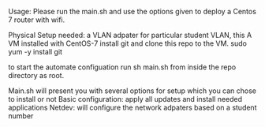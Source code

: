 Usage: Please run the main.sh and use the options given to deploy a Centos 7 router with wifi.

Physical Setup needed:
a VLAN adpater for particular student VLAN, this
A VM installed with CentOS-7
install git and clone this repo to the VM.
sudo yum -y install git


to start the automate configuation run sh main.sh from inside the repo directory as root.

Main.sh will present you with several options for setup which you can chose to install or not
Basic configuration: apply all updates and install needed applications
Netdev: will configure the network adpaters based on a student number
